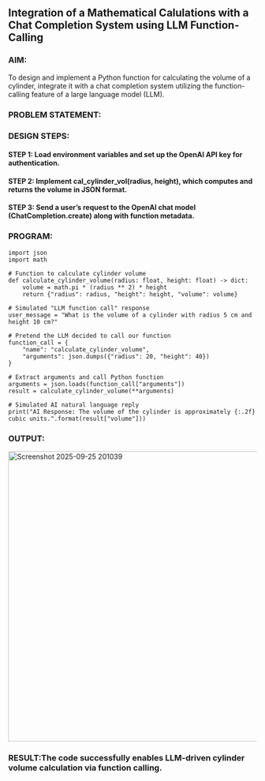 ## Integration of a Mathematical Calulations with a Chat Completion System using LLM Function-Calling

### AIM:
To design and implement a Python function for calculating the volume of a cylinder, integrate it with a chat completion system utilizing the function-calling feature of a large language model (LLM).

### PROBLEM STATEMENT:

### DESIGN STEPS:

#### STEP 1: Load environment variables and set up the OpenAI API key for authentication.

#### STEP 2: Implement cal_cylinder_vol(radius, height), which computes and returns the volume in JSON format.

#### STEP 3: Send a user’s request to the OpenAI chat model (ChatCompletion.create) along with function metadata.

### PROGRAM:
~~~
import json
import math

# Function to calculate cylinder volume
def calculate_cylinder_volume(radius: float, height: float) -> dict:
    volume = math.pi * (radius ** 2) * height
    return {"radius": radius, "height": height, "volume": volume}

# Simulated "LLM function call" response
user_message = "What is the volume of a cylinder with radius 5 cm and height 10 cm?"

# Pretend the LLM decided to call our function
function_call = {
    "name": "calculate_cylinder_volume",
    "arguments": json.dumps({"radius": 20, "height": 40})
}

# Extract arguments and call Python function
arguments = json.loads(function_call["arguments"])
result = calculate_cylinder_volume(**arguments)

# Simulated AI natural language reply
print("AI Response: The volume of the cylinder is approximately {:.2f} cubic units.".format(result["volume"]))

~~~
### OUTPUT:
<img width="1355" height="588" alt="Screenshot 2025-09-25 201039" src="https://github.com/user-attachments/assets/ddec1688-00c8-46b4-8806-3e069b0e53f1" />


### RESULT:The code successfully enables LLM-driven cylinder volume calculation via function calling.
